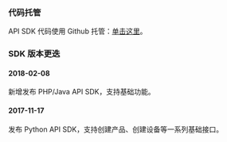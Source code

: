 ### 代码托管
API SDK 代码使用 Github 托管：[单击这里](https://github.com/tencentyun/qcloud-iot-api-sdk )。

### SDK 版本更迭

#### 2018-02-08
新增发布 PHP/Java API SDK，支持基础功能。

#### 2017-11-17
发布 Python API SDK，支持创建产品、创建设备等一系列基础接口。

